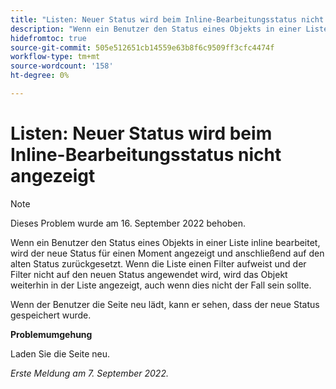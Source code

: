 ```yaml
---
title: "Listen: Neuer Status wird beim Inline-Bearbeitungsstatus nicht angezeigt"
description: "Wenn ein Benutzer den Status eines Objekts in einer Liste inline bearbeitet, wird der neue Status für einen Moment angezeigt und anschließend auf den alten Status zurückgesetzt. Wenn die Liste einen Filter aufweist und der Filter nicht auf den neuen Status angewendet wird, wird das Objekt weiterhin in der Liste angezeigt, auch wenn dies nicht der Fall sein sollte. "
hidefromtoc: true
source-git-commit: 505e512651cb14559e63b8f6c9509ff3cfc4474f
workflow-type: tm+mt
source-wordcount: '158'
ht-degree: 0%

---
```



# Listen: Neuer Status wird beim Inline-Bearbeitungsstatus nicht angezeigt

>[!NOTE]
>
>Dieses Problem wurde am 16. September 2022 behoben.

Wenn ein Benutzer den Status eines Objekts in einer Liste inline bearbeitet, wird der neue Status für einen Moment angezeigt und anschließend auf den alten Status zurückgesetzt. Wenn die Liste einen Filter aufweist und der Filter nicht auf den neuen Status angewendet wird, wird das Objekt weiterhin in der Liste angezeigt, auch wenn dies nicht der Fall sein sollte.

Wenn der Benutzer die Seite neu lädt, kann er sehen, dass der neue Status gespeichert wurde.

**Problemumgehung**

Laden Sie die Seite neu.

_Erste Meldung am 7. September 2022._

